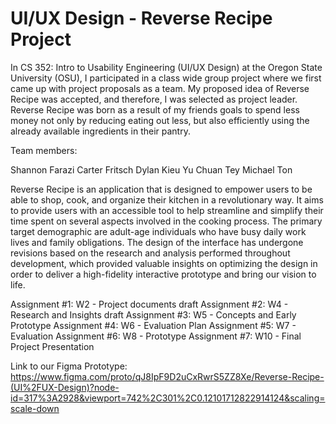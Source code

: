 # UI/UX Design - Reverse Recipe Project

In CS 352: Intro to Usability Engineering (UI/UX Design) at the Oregon State University (OSU), I participated in a class wide group project where we first came up with project proposals as a team. 
My proposed idea of Reverse Recipe was accepted, and therefore, I was selected as project leader.
Reverse Recipe was born as a result of my friends goals to spend less money not only by reducing eating out less, but also efficiently using the already available ingredients in their pantry. 

Team members:

Shannon Farazi
Carter Fritsch
Dylan Kieu
Yu Chuan Tey
Michael Ton

Reverse Recipe is an application that is designed to empower users to be able to shop, cook, and organize their kitchen in a revolutionary way. It aims to provide users with an accessible tool to 
help streamline and simplify their time spent on several aspects involved in the cooking process. The primary target demographic are adult-age individuals who have busy daily work lives and family 
obligations. The design of the interface has undergone revisions based on the research and analysis performed throughout development, which provided valuable insights on optimizing the design in order 
to deliver a high-fidelity interactive prototype and bring our vision to life. 


Assignment #1: W2 - Project documents draft
Assignment #2: W4 - Research and Insights draft
Assignment #3: W5 - Concepts and Early Prototype
Assignment #4: W6 - Evaluation Plan
Assignment #5: W7 - Evaluation
Assignment #6: W8 - Prototype
Assignment #7: W10 - Final Project Presentation 

Link to our Figma Prototype: https://www.figma.com/proto/qJ8IpF9D2uCxRwrS5ZZ8Xe/Reverse-Recipe-(UI%2FUX-Design)?node-id=317%3A2928&viewport=742%2C301%2C0.12101712822914124&scaling=scale-down


